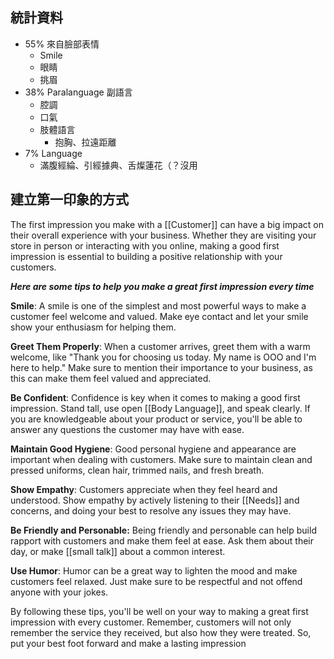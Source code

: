 ## 統計資料

- 55% 來自臉部表情
	- Smile
	- 眼睛
	- 挑眉
- 38% Paralanguage 副語言
	- 腔調
	- 口氣
	- 肢體語言
		- 抱胸、拉遠距離
- 7% Language 
	- 滿腹經綸、引經據典、舌燦蓮花（？沒用

## 建立第一印象的方式

The first impression you make with a [[Customer]] can have a big impact on their overall experience with your business. Whether they are visiting your store in person or interacting with you online, making a good first impression is essential to building a positive relationship with your customers.

_**Here are some tips to help you make a great first impression every time**_

**Smile**: A smile is one of the simplest and most powerful ways to make a customer feel welcome and valued. Make eye contact and let your smile show your enthusiasm for helping them.

**Greet Them Properly**: When a customer arrives, greet them with a warm welcome, like "Thank you for choosing us today. My name is OOO and I'm here to help." Make sure to mention their importance to your business, as this can make them feel valued and appreciated.

**Be Confident**: Confidence is key when it comes to making a good first impression. Stand tall, use open [[Body Language]], and speak clearly. If you are knowledgeable about your product or service, you'll be able to answer any questions the customer may have with ease.

**Maintain Good Hygiene**: Good personal hygiene and appearance are important when dealing with customers. Make sure to maintain clean and pressed uniforms, clean hair, trimmed nails, and fresh breath.

**Show Empathy**: Customers appreciate when they feel heard and understood. Show empathy by actively listening to their [[Needs]] and concerns, and doing your best to resolve any issues they may have.

**Be Friendly and Personable:** Being friendly and personable can help build rapport with customers and make them feel at ease. Ask them about their day, or make [[small talk]] about a common interest.

**Use Humor**: Humor can be a great way to lighten the mood and make customers feel relaxed. Just make sure to be respectful and not offend anyone with your jokes.

By following these tips, you'll be well on your way to making a great first impression with every customer. Remember, customers will not only remember the service they received, but also how they were treated. So, put your best foot forward and make a lasting impression
